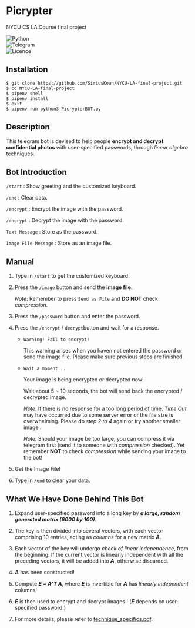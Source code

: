 # Picrypter
NYCU CS LA Course final project

![Python](https://img.shields.io/badge/python-3670A0?style=for-the-badge&logo=python&logoColor=ffdd54)  
![Telegram](https://img.shields.io/badge/Telegram-2CA5E0?style=for-the-badge&logo=telegram&logoColor=white)  
![Licence](https://img.shields.io/github/license/Ileriayo/markdown-badges?style=for-the-badge)

## Installation 

`$ git clone https://github.com/SiriusKoan/NYCU-LA-final-project.git`  
`$ cd NYCU-LA-final-project`  
`$ pipenv shell`  
`$ pipenv install`  
`$ exit`  
`$ pipenv run python3 PicrypterBOT.py`



## Description

This telegram bot is devised to help people **encrypt and decrypt confidential photos** with user-specified passwords, through *linear algebra* techniques.



## Bot Introduction

`/start` : Show greeting and the customized keyboard.

`/end` : Clear data.

`/encrypt` : Encrypt the image with the password.

`/dncrypt` : Decrypt the image with the password. 

`Text Message` : Store as the password.

`Image File Message` :  Store as an image file.



## Manual

1.  Type in `/start` to get the customized keyboard.

2. Press the `/image` button and send the **image file**.

   *Note*: Remember to press `Send as File` and **DO NOT** check *compression*.

3. Press the `/password` button and enter the password.

4. Press the `/encrypt` / `decrypt`button and wait for a response.

   + `Warning! Fail to encrypt!`

     This warning arises when you haven not entered the password or send the image file. Please make sure previous steps are finished. 

   + `Wait a moment...`

     Your image is being encrypted or decrypted now! 

     Wait about 5 ~ 10 seconds, the bot will send back the encrypted / decrypted image.

     *Note*: If there is no response for a too long period of time, *Time Out* may have occurred due to some server error or the file size is overwhelming. Please do *step 2 to 4* again or try another smaller image . 
     
     *Note*: Should your image be too large, you can compress it via telegram first (send it to someone with *compression* checked). Yet remember **NOT** to check *compression* while sending your image to the bot!

5. Get the Image File!

6. Type in `/end` to clear your data.



## What We Have Done Behind This Bot

1. Expand user-specified password into a long key by ***a large, random generated matrix (6000 by 100)***.
2. The key is then divided into several vectors, with each vector comprising 10 entries, acting as *columns* for a new matrix ***A***.
3. Each vector of the key will undergo *check of linear independence*, from the beginning: If the current vector is linearly independent with all the preceding vectors, it will be added into ***A***, otherwise discarded.
4. ***A*** has been constructed!
5. Compute ***E = A^T A***, where ***E*** is invertible for ***A*** has *linearly independent* columns!
6. ***E*** is then used to encrypt and decrypt images ! (***E*** depends on user-specified password.)

7. For more details, please refer to [technique_specifics.pdf](https://github.com/SiriusKoan/NYCU-LA-final-project/blob/main/technique_specifics.pdf).

